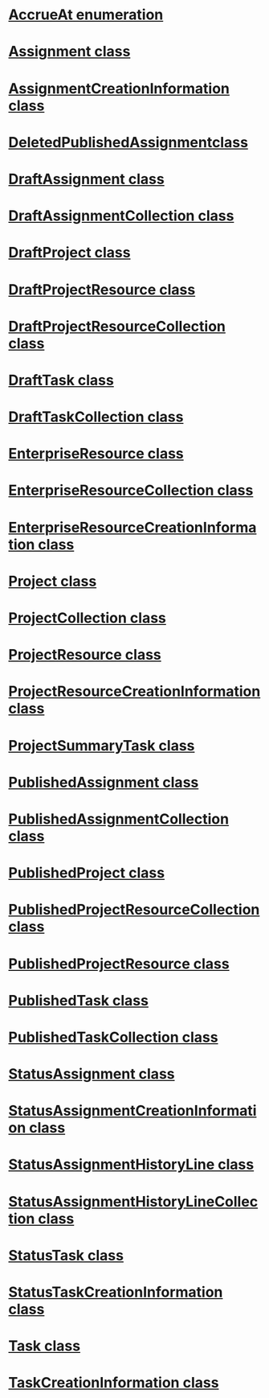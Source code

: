 # [AccrueAt enumeration](AccrueAt.md)
# [Assignment class](Assignment.md)
# [AssignmentCreationInformation class](AssignmentCreationInformation.md)

# [DeletedPublishedAssignmentclass](DeletedPublishedAssignment.md)
# [DraftAssignment class](DraftAssignment.md)
# [DraftAssignmentCollection class](DraftAssignmentCollection.md)
# [DraftProject class](DraftProject.md)
# [DraftProjectResource class](DraftProjectResource.md)
# [DraftProjectResourceCollection class](DraftProjectResourceCollection.md)
# [DraftTask class](DraftTask.md)
# [DraftTaskCollection class](DraftTaskCollection.md)

# [EnterpriseResource class](EnterpriseResource.md)
# [EnterpriseResourceCollection class](EnterpriseResourceCollection.md)
# [EnterpriseResourceCreationInformation class](EnterpriseResourceCreationInformation.md)

# [Project class](Project.md)
# [ProjectCollection class](ProjectCollection.md)
# [ProjectResource class](ProjectResource.md)
# [ProjectResourceCreationInformation class](ProjectResourceCreationInformation.md)
# [ProjectSummaryTask class](ProjectSummaryTask.md)

# [PublishedAssignment class](PublishedAssignment.md)
# [PublishedAssignmentCollection class](PublishedAssignmentCollection.md)
# [PublishedProject class](PublishedProject.md)
# [PublishedProjectResourceCollection class](PublishedProjectResourceCollection.md)
# [PublishedProjectResource class](PublishedProjectResource.md)
# [PublishedTask class](PublishedTask.md)
# [PublishedTaskCollection class](PublishedTaskCollection.md)

# [StatusAssignment class](StatusAssignment.md)
# [StatusAssignmentCreationInformation class](StatusAssignmentCreationInformation.md)
# [StatusAssignmentHistoryLine class](StatusAssignmentHistoryLine.md)
# [StatusAssignmentHistoryLineCollection class](StatusAssignmentHistoryLineCollection.md)
# [StatusTask class](StatusTask.md)
# [StatusTaskCreationInformation class](StatusTaskCreationInformation.md)

# [Task class](Task.md)
# [TaskCreationInformation class](TaskCreationInformation.md)








 